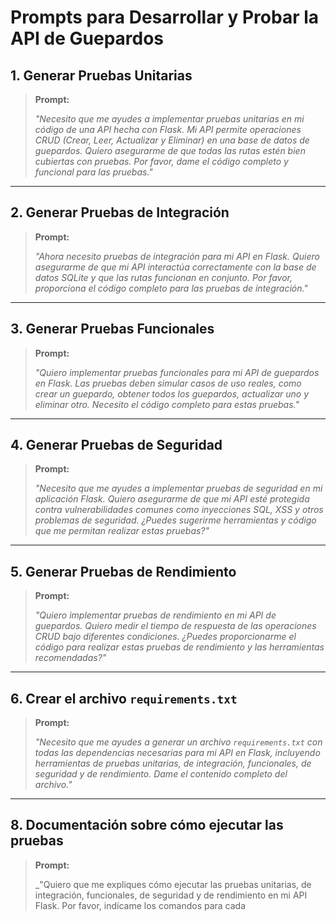 # Prompts para Desarrollar y Probar la API de Guepardos


## 1. Generar Pruebas Unitarias

> **Prompt:**
> 
> _"Necesito que me ayudes a implementar pruebas unitarias en mi código de una API hecha con Flask. Mi API permite operaciones CRUD (Crear, Leer, Actualizar y Eliminar) en una base de datos de guepardos. Quiero asegurarme de que todas las rutas estén bien cubiertas con pruebas. Por favor, dame el código completo y funcional para las pruebas."_

---

## 2. Generar Pruebas de Integración

> **Prompt:**
>
> _"Ahora necesito pruebas de integración para mi API en Flask. Quiero asegurarme de que mi API interactúa correctamente con la base de datos SQLite y que las rutas funcionan en conjunto. Por favor, proporciona el código completo para las pruebas de integración."_

---

## 3. Generar Pruebas Funcionales

> **Prompt:**
>
> _"Quiero implementar pruebas funcionales para mi API de guepardos en Flask. Las pruebas deben simular casos de uso reales, como crear un guepardo, obtener todos los guepardos, actualizar uno y eliminar otro. Necesito el código completo para estas pruebas."_

---

## 4. Generar Pruebas de Seguridad

> **Prompt:**
>
> _"Necesito que me ayudes a implementar pruebas de seguridad en mi aplicación Flask. Quiero asegurarme de que mi API esté protegida contra vulnerabilidades comunes como inyecciones SQL, XSS y otros problemas de seguridad. ¿Puedes sugerirme herramientas y código que me permitan realizar estas pruebas?"_

---

## 5. Generar Pruebas de Rendimiento

> **Prompt:**
>
> _"Quiero implementar pruebas de rendimiento en mi API de guepardos. Quiero medir el tiempo de respuesta de las operaciones CRUD bajo diferentes condiciones. ¿Puedes proporcionarme el código para realizar estas pruebas de rendimiento y las herramientas recomendadas?"_

---

## 6. Crear el archivo `requirements.txt`

> **Prompt:**
>
> _"Necesito que me ayudes a generar un archivo `requirements.txt` con todas las dependencias necesarias para mi API en Flask, incluyendo herramientas de pruebas unitarias, de integración, funcionales, de seguridad y de rendimiento. Dame el contenido completo del archivo."_

---

## 8. Documentación sobre cómo ejecutar las pruebas

> **Prompt:**
>
> _"Quiero que me expliques cómo ejecutar las pruebas unitarias, de integración, funcionales, de seguridad y de rendimiento en mi API Flask. Por favor, indícame los comandos para cada
